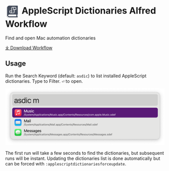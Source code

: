 # <img src='Workflow/icon.png' width='45' align='center' alt='icon'> AppleScript Dictionaries Alfred Workflow

Find and open Mac automation dictionaries

<a href='https://github.com/alfredapp/applescript-dictionaries-workflow/releases/latest/download/AppleScript.Dictionaries.alfredworkflow'>⤓ Download Workflow</a>

## Usage

Run the Search Keyword (default: `asdic`) to list installed AppleScript dictionaries. Type to Filter. <kbd>⏎</kbd> to open.

![Alfred results for asdic m](Workflow/images/about/asdicm.png)

The first run will take a few seconds to find the dictionaries, but subsequent runs will be instant. Updating the dictionaries list is done automatically but can be forced with `:applescriptdictionariesforceupdate`.
